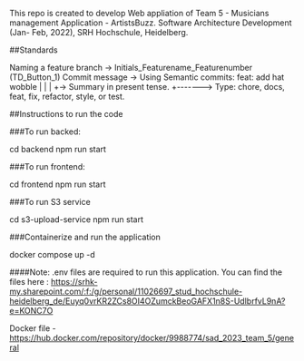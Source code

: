 This repo is created to develop Web appliation of Team 5 - Musicians management Application - ArtistsBuzz. Software Architecture Development (Jan- Feb, 2022), SRH Hochschule, Heidelberg.

##Standards

Naming a feature branch -> Initials_Featurename_Featurenumber (TD_Button_1)
Commit message -> Using Semantic commits:
feat: add hat wobble | | | +-> Summary in present tense. +-------> Type: chore, docs, feat, fix, refactor, style, or test.

##Instructions to run the code

###To run backed:

cd backend npm run start

###To run frontend:

cd frontend npm run start

###To run S3 service

cd s3-upload-service npm run start

###Containerize and run the application

docker compose up -d

####Note: .env files are required to run this application. You can find the files here : https://srhk-my.sharepoint.com/:f:/g/personal/11026697_stud_hochschule-heidelberg_de/Euyq0vrKR2ZCs8OI4OZumckBeoGAFX1n8S-UdlbrfvL9nA?e=KONC7O

Docker file - https://hub.docker.com/repository/docker/9988774/sad_2023_team_5/general
